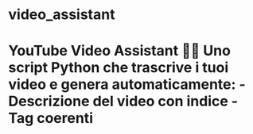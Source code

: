 # video_assistant
# YouTube Video Assistant 🎥🤖  Uno script Python che trascrive i tuoi video e genera automaticamente: - Descrizione del video con indice - Tag coerenti
